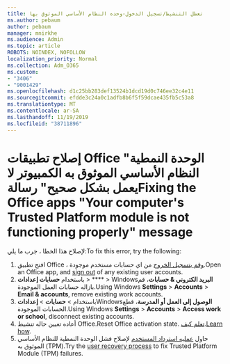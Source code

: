 ```yaml
---
title: تعطل التنشيط/تسجيل الدخول-وحده النظام الأساسي الموثوق بها
ms.author: pebaum
author: pebaum
manager: mnirkhe
ms.audience: Admin
ms.topic: article
ROBOTS: NOINDEX, NOFOLLOW
localization_priority: Normal
ms.collection: Adm_O365
ms.custom:
- "3406"
- "9001429"
ms.openlocfilehash: d1c25bb283def13524b1dcd19d0c746ee32c4e11
ms.sourcegitcommit: efdde3c24a0c1adfb8b6f5f59dcae435fb5c53a8
ms.translationtype: MT
ms.contentlocale: ar-SA
ms.lasthandoff: 11/19/2019
ms.locfileid: "38711896"
---
```

# <a name="fixing-the-office-apps-your-computers-trusted-platform-module-is-not-functioning-properly-message"></a><span data-ttu-id="a7298-102">إصلاح تطبيقات Office "الوحدة النمطية النظام الأساسي الموثوق به الكمبيوتر لا يعمل بشكل صحيح" رسالة</span><span class="sxs-lookup"><span data-stu-id="a7298-102">Fixing the Office apps "Your computer's Trusted Platform module is not functioning properly" message</span></span>

<span data-ttu-id="a7298-103">لإصلاح هذا الخطا ، جرب ما يلي:</span><span class="sxs-lookup"><span data-stu-id="a7298-103">To fix this error, try the following:</span></span>

1. <span data-ttu-id="a7298-104">افتح تطبيق Office ، [وقم بتسجيل الخروج](https://support.office.com/article/5a20dc11-47e9-4b6f-945d-478cb6d92071) من اي حسابات مستخدم موجودة.</span><span class="sxs-lookup"><span data-stu-id="a7298-104">Open an Office app, and [sign out](https://support.office.com/article/5a20dc11-47e9-4b6f-945d-478cb6d92071) of any existing user accounts.</span></span>   
2. <span data-ttu-id="a7298-105">باستخدام **حسابات إعدادات** > \*\*\*\* > Windows**البريد الكتروني & حسابات**، قم بازاله حسابات العمل الموجودة.</span><span class="sxs-lookup"><span data-stu-id="a7298-105">Using Windows **Settings** > **Accounts** > **Email & accounts**, remove existing work accounts.</span></span> 
3. <span data-ttu-id="a7298-106">باستخدام > **حسابات** >  **إعدادات**Windows**الوصول إلى العمل أو المدرسة**، قطع الحسابات الموجودة.</span><span class="sxs-lookup"><span data-stu-id="a7298-106">Using Windows **Settings** > **Accounts** > **Access work or school**, disconnect existing accounts.</span></span> 
4. <span data-ttu-id="a7298-107">أعاده تعيين حاله تنشيط Office.</span><span class="sxs-lookup"><span data-stu-id="a7298-107">Reset Office activation state.</span></span> <span data-ttu-id="a7298-108">[تعلم كيف](https://docs.microsoft.com/office365/troubleshoot/activation/reset-office-365-proplus-activation-state
).</span><span class="sxs-lookup"><span data-stu-id="a7298-108">[Learn how](https://docs.microsoft.com/office365/troubleshoot/activation/reset-office-365-proplus-activation-state
).</span></span>
5. <span data-ttu-id="a7298-109">حاول [عمليه استرداد المستخدم](https://docs.microsoft.com/office365/troubleshoot/administration/connection-issue-when-sign-in-office-2016#symptom-2) لإصلاح فشل الوحدة النمطية للنظام الأساسي الموثوق به (TPM).</span><span class="sxs-lookup"><span data-stu-id="a7298-109">Try the [user recovery process](https://docs.microsoft.com/office365/troubleshoot/administration/connection-issue-when-sign-in-office-2016#symptom-2) to fix Trusted Platform Module (TPM) failures.</span></span>